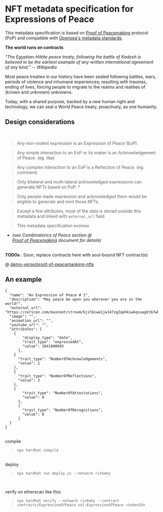 
# NFT metadata specification for Expressions of Peace

This metadata specification is based on [Proof of Peacemaking](https://docs.google.com/document/d/1SxvZ5bGT0kCCuJJSDB9OrpPJ7hPvSFcBf0GahPlKjK8/edit?usp=sharing) protocol (PoP) and compatible with [Opensea's metadata standards](https://docs.opensea.io/docs/metadata-standards).


<strong>The world runs on contracts</strong>

<i>“The Egyptian-Hittite peace treaty, following the battle of Kadesh is believed to be the earliest example of any written international agreement of any kind.”
-- Wikipedia </i>

Most peace treaties in our history have been sealed  following battles, wars, periods of violence and inhumane experiences; resulting with traumas, ending of lives, forcing people to migrate to the realms and realities of (known and unknown) unknowns.

Today, with a shared purpose, backed by a new human right and technology, we can seal a World Peace treaty, proactively, as one humanity.


Design considerations
--
<br> 


> Any non-violent expression is an Expression of Peace (EoP).

> Any simple interaction to an EoP or its maker is an Acknowledgement of Peace. 
(eg. like)

> Any complex interaction to an EoP is a Reflection of Peace. (eg. comment)

> Only bilateral and multi-lateral acknowledged expressions can generate NFTs based on PoP.  *

> Only people made expression and acknowledged them would be eligible to generate and mint those NFTs.

> Except a few attributes, most of the data is stored outside this metadata and linked with `external_url` field

> This metadata specification evolves



* <i> (see Combinatorics of Peace section @  
[Proof of Peacemaking](https://docs.google.com/document/d/1SxvZ5bGT0kCCuJJSDB9OrpPJ7hPvSFcBf0GahPlKjK8/edit?usp=sharing)
 document for details)</i>

<br>
<strong>TODOs </strong>:
Soon, replace contracts here with soul-bound NFT contract(s) 


@ [demo-verse/proof-of-peacemanking-nfts](https://github.com/demo-verse/proof-of-peacemaking-nfts)


An example
--
```
{
  "name": "An Expression of Peace # 1",
  "description": "May peace be upon you wherever you are in the world!",
  "external_url": "https://cerscan.com/mainnet/stream/kjzl6cwe1jw147zg2qahkiwkqvuagktb7wbwyjqxqsjzupy3nbx9drfbu3j3k0p",
  "image": "",
  "animation_url": "",
  "youtube_url": "",
  "attributes": [
    {
        "display_type": "date", 
        "trait_type": "expressedAt", 
        "value": 1641000693
      },
    {
      "trait_type": "NumberOfAcknowledgements",
      "value": 1
    },
    {
      "trait_type": "NumberOfReflections",
      "value": 2
    },
    {
        "trait_type": "NumberOfAttestations",
        "value": 0
      },
      {
        "trait_type": "NumberOfRecognitions",
        "value": 0
      }
  ]
}
```

<br>compile
> `npx hardhat compile`

<br>deploy

>`npx hardhat run deploy.js --network rinkeby`

<br>

verify on etherscan like this:
> ```npx hardhat verify --network rinkeby --contract contracts/ExpressionOfPeace.sol:ExpressionOfPeace <tokenId>```
